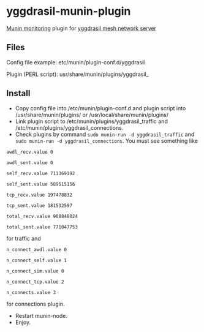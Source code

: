 # yggdrasil-munin-plugin
[Munin monitoring](http://munin-monitoring.org/) plugin for [yggdrasil mesh network server](https://yggdrasil-network.github.io/)

## Files
Config file example: etc/munin/plugin-conf.d/yggdrasil

Plugin (PERL script): usr/share/munin/plugins/yggdrasil_

## Install

* Copy config file into /etc/munin/plugin-conf.d and plugin script into /usr/share/munin/plugins/ or /usr/local/share/munin/plugins/ 
* Link plugin script to /etc/munin/plugins/yggdrasil_traffic and /etc/munin/plugins/yggdrasil_connections.
* Check plugins by command `sudo munin-run -d yggdrasil_traffic` and `sudo munin-run -d yggdrasil_connections`. You must see something like

`awdl_recv.value 0`

`awdl_sent.value 0`

`self_recv.value 711369192`

`self_sent.value 589515156`

`tcp_recv.value 197478832`

`tcp_sent.value 181532597`

`total_recv.value 908848024`

`total_sent.value 771047753`

for traffic and

`n_connect_awdl.value 0`

`n_connect_self.value 1`

`n_connect_sim.value 0`

`n_connect_tcp.value 2`

`n_connects.value 3` 

for connections plugin.
* Restart munin-node.
* Enjoy.




